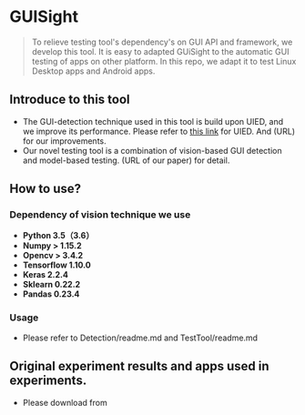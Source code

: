 # GUISight

>To relieve testing tool's dependency's on GUI API and framework, we develop this tool. It is easy to adapted GUiSight to the automatic GUI testing of apps on other platform. In this repo, we adapt it to test Linux Desktop apps and Android apps.

## Introduce to this tool

* The GUI-detection technique used in this tool is build upon UIED,  and we improve its performance. Please refer to [this link](https://dl.acm.org/doi/abs/10.1145/3368089.3417940?casa_token=nlSz6krp82MAAAAA:bc8QgFyUCYAZXu4GfcnMPsXGu7PeqB8TK8tuEV08THlwazAdwkuwQku1MeTUSY77rCa4nO6NpOjlKQ) for UIED. And (URL) for our improvements.
* Our novel testing tool is a combination of vision-based GUI detection and model-based testing. (URL of our paper) for detail.
   
## How to use?

### Dependency of vision technique we use
* **Python 3.5（3.6）**
* **Numpy > 1.15.2**
* **Opencv > 3.4.2**
* **Tensorflow 1.10.0**
* **Keras 2.2.4**
* **Sklearn 0.22.2**
* **Pandas 0.23.4**

### Usage
* Please refer to Detection/readme.md and TestTool/readme.md

## Original experiment results and apps used in experiments.
* Please download from 
